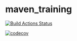 # maven_training

[![Build Actions Status](https://github.com/Nefranne/maven_training/workflows/Build/badge.svg)](https://github.com/Nefranne/maven_training/actions)

[![codecov](https://codecov.io/gh/Nefranne/maven_training/branch/main/graph/badge.svg?token=39L6DSXG9M)](https://codecov.io/gh/Nefranne/maven_training)
